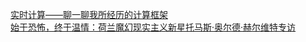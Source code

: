   
[实时计算——聊一聊我所经历的计算框架](http://www.dianyue.me/archives/825/qebrkr44f6di9fud/)  
[始于恐怖，终于温情：荷兰魔幻现实主义新星托马斯·奥尔德·赫尔维特专访](http://www.dianyue.me/archives/505/nfibnh135nu0m1bv/)